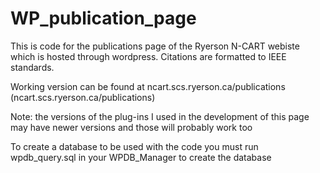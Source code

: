 # WP_publication_page

This is code for the publications page of the Ryerson N-CART webiste which is hosted through wordpress. Citations are formatted to IEEE standards.

Working version can be found at ncart.scs.ryerson.ca/publications (ncart.scs.ryerson.ca/publications)


Note: the versions of the plug-ins I used in the development of this page may have newer versions and those will probably work too

To create a database to be used with the code you must run wpdb_query.sql in your WPDB_Manager to create the database
